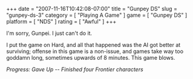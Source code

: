 +++
date = "2007-11-16T10:42:08-07:00"
title = "Gunpey DS"
slug = "gunpey-ds-3"
category = [ "Playing A Game" ]
game = [ "Gunpey DS" ]
platform = [ "NDS" ]
rating = [ "Awful" ]
+++

I'm sorry, Gunpei.  I just can't do it.

I put the game on Hard, and all that happened was the AI got better at surviving; offense in this game is a non-issue, and games take way too goddamn long, sometimes upwards of 8 minutes.  This game blows.

<i>Progress: Gave Up -- Finished four Frontier characters</i>